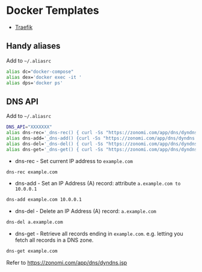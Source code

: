 # Docker Templates
* [Traefik](https://github.com/gushmazuko/dockers_template/tree/master/traefik)
## Handy aliases
Add to `~/.aliasrc`
```bash
alias dc="docker-compose"
alias dex='docker exec -it '
alias dps='docker ps'
```
## DNS API
Add to `~/.aliasrc`
```bash
DNS_API="XXXXXXX"
alias dns-rec='_dns-rec() { curl -Ss "https://zonomi.com/app/dns/dyndns.jsp?host=$1&api_key=$DNS_API";}; _dns-rec'
alias dns-add='_dns-add() {curl -Ss "https://zonomi.com/app/dns/dyndns.jsp?action=SET&name=$1=$2&type=A&api_key=$DNS_API";}; _dns-add'
alias dns-del='_dns-del() { curl -Ss "https://zonomi.com/app/dns/dyndns.jsp?action=DELETE&name=$1&type=A&api_key=$DNS_API";}; _dns-del'
alias dns-get='_dns-get() { curl -Ss "https://zonomi.com/app/dns/dyndns.jsp?action=QUERY&name=**.dxside.net&api_key=$DNS_API" | grep name -A 3;}; _dns-get'
```

* dns-rec - Set current IP address to  `example.com`
```bash
dns-rec example.com
```

* dns-add - Set an IP Address (A) record: attribute `a.example.com to 10.0.0.1`
```bash
dns-add example.com 10.0.0.1
```

* dns-del - Delete an IP Address (A) record: `a.example.com`
```bash
dns-del a.example.com
```

* dns-get - Retrieve all records ending in `example.com`. e.g. letting you fetch all records in a DNS zone.
```bash
dns-get example.com
```

Refer to https://zonomi.com/app/dns/dyndns.jsp
